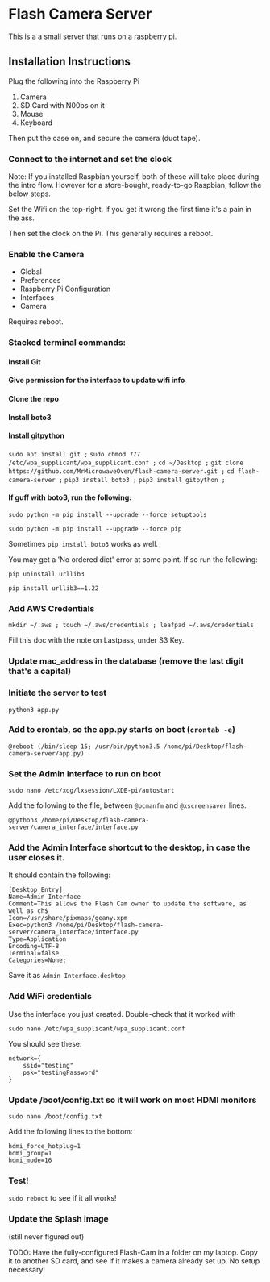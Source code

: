# Flash Camera Server

This is a a small server that runs on a raspberry pi.

## Installation Instructions

Plug the following into the Raspberry Pi

1. Camera
2. SD Card with N00bs on it
3. Mouse
4. Keyboard

Then put the case on, and secure the camera (duct tape).

### Connect to the internet and set the clock

Note: If you installed Raspbian yourself, both of these will take place during the intro flow.  However for a store-bought, ready-to-go Raspbian, follow the below steps.

Set the Wifi on the top-right.  If you get it wrong the first time it's a pain in the ass.

Then set the clock on the Pi.  This generally requires a reboot.

### Enable the Camera

* Global
* Preferences
* Raspberry Pi Configuration
* Interfaces
* Camera

Requires reboot.

### Stacked terminal commands:
#### Install Git
#### Give permission for the interface to update wifi info
#### Clone the repo
#### Install boto3
#### Install gitpython

`sudo apt install git ;`
`sudo chmod 777 /etc/wpa_supplicant/wpa_supplicant.conf ;`
`cd ~/Desktop ;`
`git clone https://github.com/MrMicrowaveOven/flash-camera-server.git ;`
`cd flash-camera-server ;`
`pip3 install boto3 ;`
`pip3 install gitpython ;`

#### If guff with boto3, run the following:

`sudo python -m pip install --upgrade --force setuptools`

`sudo python -m pip install --upgrade --force pip`

Sometimes `pip install boto3` works as well.

You may get a 'No ordered dict' error at some point.  If so run the following:
```
pip uninstall urllib3

pip install urllib3==1.22
```

### Add AWS Credentials
```
mkdir ~/.aws ; touch ~/.aws/credentials ; leafpad ~/.aws/credentials
```

Fill this doc with the note on Lastpass, under S3 Key.

### Update mac_address in the database (remove the last digit that's a capital)

### Initiate the server to test

`python3 app.py`

### Add to crontab, so the app.py starts on boot (`crontab -e`)
```
@reboot (/bin/sleep 15; /usr/bin/python3.5 /home/pi/Desktop/flash-camera-server/app.py)
```

### Set the Admin Interface to run on boot

`sudo nano /etc/xdg/lxsession/LXDE-pi/autostart`

Add the following to the file, between `@pcmanfm` and `@xscreensaver` lines.

`@python3 /home/pi/Desktop/flash-camera-server/camera_interface/interface.py`

### Add the Admin Interface shortcut to the desktop, in case the user closes it.

It should contain the following:

```
[Desktop Entry]
Name=Admin Interface
Comment=This allows the Flash Cam owner to update the software, as well as ch$
Icon=/usr/share/pixmaps/geany.xpm
Exec=python3 /home/pi/Desktop/flash-camera-server/camera_interface/interface.py
Type=Application
Encoding=UTF-8
Terminal=false
Categories=None;
```

Save it as `Admin Interface.desktop`

### Add WiFi credentials

Use the interface you just created.  Double-check that it worked with

`sudo nano /etc/wpa_supplicant/wpa_supplicant.conf`

You should see these:

```
network={
    ssid="testing"
    psk="testingPassword"
}
```

### Update /boot/config.txt so it will work on most HDMI monitors

`sudo nano /boot/config.txt`

Add the following lines to the bottom:

```
hdmi_force_hotplug=1
hdmi_group=1
hdmi_mode=16
```

### Test!

`sudo reboot` to see if it all works!

### Update the Splash image

(still never figured out)
<!-- Change `/usr/share/plymouth/themes/pix/splash.png` to this image: https://benjs-bucket.s3-us-west-1.amazonaws.com/camera_splash.jpeg

May need to use `sudo mv`. -->

<!-- https://scribles.net/customizing-boot-up-screen-on-raspberry-pi/ -->


TODO:
Have the fully-configured Flash-Cam in a folder on my laptop.  Copy it to another SD card, and see if it makes a camera already set up.  No setup necessary!
